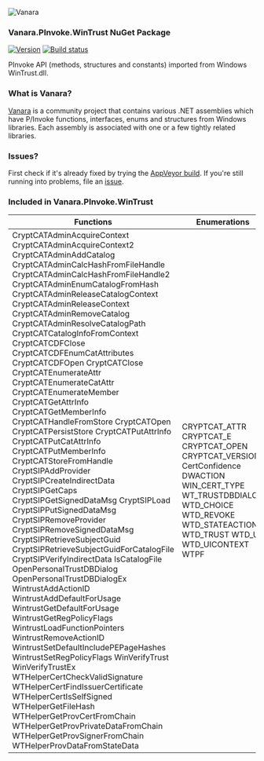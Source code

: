 ﻿![Vanara](https://raw.githubusercontent.com/dahall/Vanara/master/docs/icons/VanaraHeading.png)
### **Vanara.PInvoke.WinTrust NuGet Package**
[![Version](https://img.shields.io/nuget/v/Vanara.PInvoke.WinTrust?label=NuGet&style=flat-square)](https://github.com/dahall/Vanara/releases)
[![Build status](https://img.shields.io/appveyor/build/dahall/vanara?label=AppVeyor%20build&style=flat-square)](https://ci.appveyor.com/project/dahall/vanara)

PInvoke API (methods, structures and constants) imported from Windows WinTrust.dll.

### **What is Vanara?**

[Vanara](https://github.com/dahall/Vanara) is a community project that contains various .NET assemblies which have P/Invoke functions, interfaces, enums and structures from Windows libraries. Each assembly is associated with one or a few tightly related libraries.

### **Issues?**

First check if it's already fixed by trying the [AppVeyor build](https://ci.appveyor.com/nuget/vanara-prerelease).
If you're still running into problems, file an [issue](https://github.com/dahall/Vanara/issues).

### **Included in Vanara.PInvoke.WinTrust**

Functions | Enumerations | Structures
--- | --- | ---
CryptCATAdminAcquireContext CryptCATAdminAcquireContext2 CryptCATAdminAddCatalog CryptCATAdminCalcHashFromFileHandle CryptCATAdminCalcHashFromFileHandle2 CryptCATAdminEnumCatalogFromHash CryptCATAdminReleaseCatalogContext CryptCATAdminReleaseContext CryptCATAdminRemoveCatalog CryptCATAdminResolveCatalogPath CryptCATCatalogInfoFromContext CryptCATCDFClose CryptCATCDFEnumCatAttributes CryptCATCDFOpen CryptCATClose CryptCATEnumerateAttr CryptCATEnumerateCatAttr CryptCATEnumerateMember CryptCATGetAttrInfo CryptCATGetMemberInfo CryptCATHandleFromStore CryptCATOpen CryptCATPersistStore CryptCATPutAttrInfo CryptCATPutCatAttrInfo CryptCATPutMemberInfo CryptCATStoreFromHandle CryptSIPAddProvider CryptSIPCreateIndirectData CryptSIPGetCaps CryptSIPGetSignedDataMsg CryptSIPLoad CryptSIPPutSignedDataMsg CryptSIPRemoveProvider CryptSIPRemoveSignedDataMsg CryptSIPRetrieveSubjectGuid CryptSIPRetrieveSubjectGuidForCatalogFile CryptSIPVerifyIndirectData IsCatalogFile OpenPersonalTrustDBDialog OpenPersonalTrustDBDialogEx WintrustAddActionID WintrustAddDefaultForUsage WintrustGetDefaultForUsage WintrustGetRegPolicyFlags WintrustLoadFunctionPointers WintrustRemoveActionID WintrustSetDefaultIncludePEPageHashes WintrustSetRegPolicyFlags WinVerifyTrust WinVerifyTrustEx WTHelperCertCheckValidSignature WTHelperCertFindIssuerCertificate WTHelperCertIsSelfSigned WTHelperGetFileHash WTHelperGetProvCertFromChain WTHelperGetProvPrivateDataFromChain WTHelperGetProvSignerFromChain WTHelperProvDataFromStateData  | CRYPTCAT_ATTR CRYPTCAT_E CRYPTCAT_OPEN CRYPTCAT_VERSION CertConfidence DWACTION WIN_CERT_TYPE WT_TRUSTDBDIALOG WTD_CHOICE WTD_REVOKE WTD_STATEACTION WTD_TRUST WTD_UI WTD_UICONTEXT WTPF                                              | CATALOG_INFO CRYPTCATATTRIBUTE CRYPTCATCDF CRYPTCATMEMBER CRYPTCATSTORE HCATALOG HCATINFO MS_ADDINFO_BLOB MS_ADDINFO_CATALOGMEMBER MS_ADDINFO_FLAT SIP_ADD_NEWPROVIDER SIP_CAP_SET_V2 SIP_CAP_SET_V3 SIP_DISPATCH_INFO SIP_INDIRECT_DATA SIP_SUBJECTINFO CRYPT_PROVIDER_CERT CRYPT_PROVIDER_DATA CRYPT_PROVIDER_DEFUSAGE CRYPT_PROVIDER_FUNCTIONS CRYPT_PROVIDER_PRIVDATA CRYPT_PROVIDER_REGDEFUSAGE CRYPT_PROVIDER_SGNR CRYPT_PROVIDER_SIGSTATE CRYPT_PROVUI_DATA CRYPT_PROVUI_FUNCS CRYPT_REGISTER_ACTIONID CRYPT_TRUST_REG_ENTRY HCATADMIN HCRYPTMSG SPC_INDIRECT_DATA_CONTENT WIN_CERTIFICATE WINTRUST_BLOB_INFO WINTRUST_CATALOG_INFO WINTRUST_CERT_INFO WINTRUST_FILE_INFO WINTRUST_SGNR_INFO WINTRUST_SIGNATURE_SETTINGS WINTRUST_DATA                     
